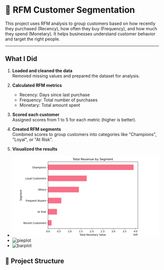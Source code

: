 # 🧮 RFM Customer Segmentation

This project uses RFM analysis to group customers based on how recently they purchased (Recency), how often they buy (Frequency), and how much they spend (Monetary). It helps businesses understand customer behavior and target the right people.

---

## What I Did

1. **Loaded and cleaned the data**  
   Removed missing values and prepared the dataset for analysis.

2. **Calculated RFM metrics**  
   - Recency: Days since last purchase  
   - Frequency: Total number of purchases  
   - Monetary: Total amount spent

3. **Scored each customer**  
   Assigned scores from 1 to 5 for each metric (higher is better).

4. **Created RFM segments**  
   Combined scores to group customers into categories like "Champions", "Loyal", or "At Risk".

5. **Visualized the results**  
- ![barplot](https://github.com/Esraa-MOhamed7/Customer-Segmentation-with-RFM-Analysis/blob/main/Total%20Revenue%20by%20Segment.png)
- ![pieplot](ww./jj)
- ![barplot](ww./jj)

## 📁 Project Structure
